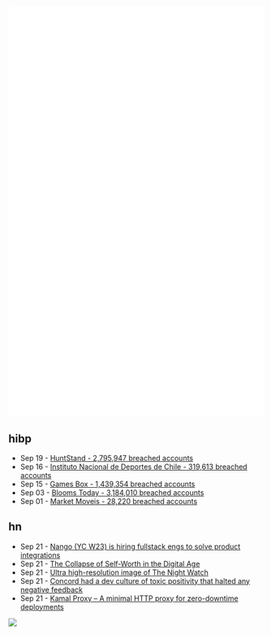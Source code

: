 ![Metrics](https://raw.githubusercontent.com/phixion/phixion/master/metrics.svg)

## hibp

<!--
for https://github.com/phixion/phixion/blob/main/.github/workflows/feeds.yml
-->
<!--START_SECTION:haveibeenpwnd-->
- Sep 19 - [HuntStand - 2,795,947 breached accounts](https://haveibeenpwned.com/PwnedWebsites#HuntStand)
- Sep 16 - [Instituto Nacional de Deportes de Chile - 319,613 breached accounts](https://haveibeenpwned.com/PwnedWebsites#InstitutoNacionalDeDeportesDeChile)
- Sep 15 - [Games Box - 1,439,354 breached accounts](https://haveibeenpwned.com/PwnedWebsites#GamesBox)
- Sep 03 - [Blooms Today - 3,184,010 breached accounts](https://haveibeenpwned.com/PwnedWebsites#BloomsToday)
- Sep 01 - [Market Moveis - 28,220 breached accounts](https://haveibeenpwned.com/PwnedWebsites#MarketMoveis)
<!--END_SECTION:haveibeenpwnd-->

## hn

<!--
for https://github.com/phixion/phixion/blob/main/.github/workflows/feeds.yml
-->
<!--START_SECTION:hn-->
- Sep 21 - [Nango (YC W23) is hiring fullstack engs to solve product integrations](https://www.nango.dev/jobs)
- Sep 21 - [The Collapse of Self-Worth in the Digital Age](https://thewalrus.ca/collapse-of-self-worth-in-the-digital-age/)
- Sep 21 - [Ultra high-resolution image of The Night Watch](https://www.rijksmuseum.nl/en/stories/operation-night-watch/story/ultra-high-resolution-image-of-the-night-watch)
- Sep 21 - [Concord had a dev culture of toxic positivity that halted any negative feedback](https://twitter.com/longislandviper/status/1837157796137030141)
- Sep 21 - [Kamal Proxy – A minimal HTTP proxy for zero-downtime deployments](https://github.com/basecamp/kamal-proxy)
<!--END_SECTION:hn-->

<!--
for https://yhype.me
-->
![](https://hit.yhype.me/github/profile?user_id=13013670)
